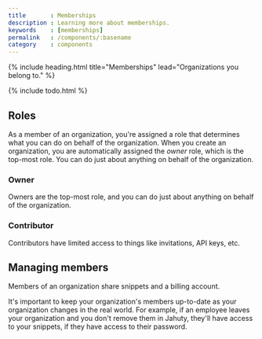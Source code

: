 ```yaml
---
title       : Memberships
description : Learning more about memberships.
keywords    : [memberships]
permalink   : /components/:basename
category    : components
---
```


{% include heading.html title="Memberships" lead="Organizations you belong to." %}

{% include todo.html %}

## Roles

As a member of an organization, you're assigned a role that determines what you can do on behalf of the organization. When you create an organization, you are automatically assigned the _owner_ role, which is the top-most role. You can do just about anything on behalf of the organization.

### Owner

Owners are the top-most role, and you can do just about anything on behalf of the organization.

### Contributor

Contributors have limited access to things like invitations, API keys, etc.



## Managing members

Members of an organization share snippets and a billing account.

It's important to keep your organization's members up-to-date as your organization changes in the real world. For example, if an employee leaves your organization and you don't remove them in Jahuty, they'll have access to your snippets, if they have access to their password.
